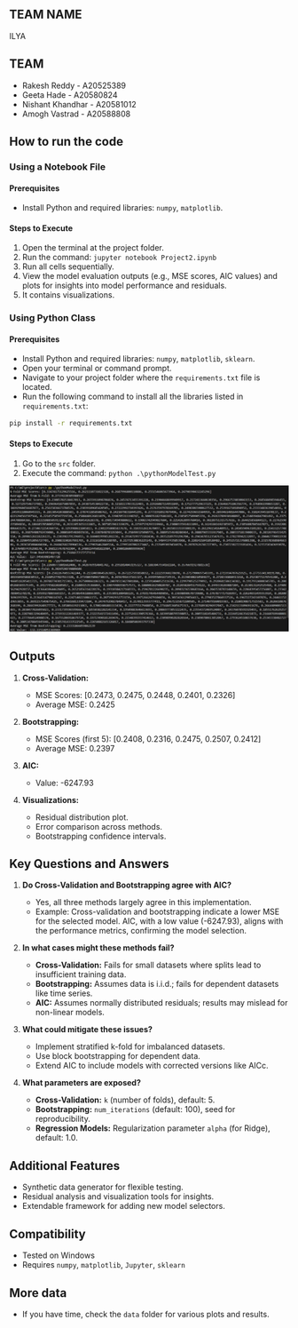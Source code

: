 ## TEAM NAME
ILYA

## TEAM
- Rakesh Reddy - A20525389
- Geeta Hade - A20580824
- Nishant Khandhar - A20581012
- Amogh Vastrad - A20588808

## How to run the code

### Using a Notebook File

#### Prerequisites
- Install Python and required libraries: `numpy`, `matplotlib`.

#### Steps to Execute
1. Open the terminal at the project folder.
2. Run the command: `jupyter notebook Project2.ipynb`
3. Run all cells sequentially.
4. View the model evaluation outputs (e.g., MSE scores, AIC values) and plots for insights into model performance and residuals.
5. It contains visualizations.

### Using Python Class

#### Prerequisites
- Install Python and required libraries: `numpy`, `matplotlib`, `sklearn`.
- Open your terminal or command prompt.
- Navigate to your project folder where the `requirements.txt` file is located.
- Run the following command to install all the libraries listed in `requirements.txt`:

```bash
pip install -r requirements.txt
```

#### Steps to Execute
1. Go to the `src` folder.
2. Execute the command: `python .\pythonModelTest.py`

![alt text](image.png)

## Outputs

1. **Cross-Validation:**
    - MSE Scores: [0.2473, 0.2475, 0.2448, 0.2401, 0.2326]
    - Average MSE: 0.2425

2. **Bootstrapping:**
    - MSE Scores (first 5): [0.2408, 0.2316, 0.2475, 0.2507, 0.2412]
    - Average MSE: 0.2397

3. **AIC:**
    - Value: -6247.93

4. **Visualizations:**
    - Residual distribution plot.
    - Error comparison across methods.
    - Bootstrapping confidence intervals.

## Key Questions and Answers

1. **Do Cross-Validation and Bootstrapping agree with AIC?**
    - Yes, all three methods largely agree in this implementation.
    - Example: Cross-validation and bootstrapping indicate a lower MSE for the selected model. AIC, with a low value (-6247.93), aligns with the performance metrics, confirming the model selection.

2. **In what cases might these methods fail?**
    - **Cross-Validation:** Fails for small datasets where splits lead to insufficient training data.
    - **Bootstrapping:** Assumes data is i.i.d.; fails for dependent datasets like time series.
    - **AIC:** Assumes normally distributed residuals; results may mislead for non-linear models.

3. **What could mitigate these issues?**
    - Implement stratified k-fold for imbalanced datasets.
    - Use block bootstrapping for dependent data.
    - Extend AIC to include models with corrected versions like AICc.

4. **What parameters are exposed?**
    - **Cross-Validation:** `k` (number of folds), default: 5.
    - **Bootstrapping:** `num_iterations` (default: 100), seed for reproducibility.
    - **Regression Models:** Regularization parameter `alpha` (for Ridge), default: 1.0.

## Additional Features
- Synthetic data generator for flexible testing.
- Residual analysis and visualization tools for insights.
- Extendable framework for adding new model selectors.

## Compatibility
- Tested on Windows
- Requires `numpy`, `matplotlib`, `Jupyter`, `sklearn`

## More data
- If you have time, check the `data` folder for various plots and results.
